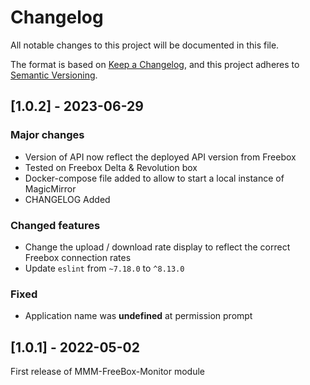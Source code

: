 # Changelog

All notable changes to this project will be documented in this file.

The format is based on [Keep a Changelog](https://keepachangelog.com/en/1.0.0/),
and this project adheres to [Semantic Versioning](https://semver.org/spec/v2.0.0.html).

## [1.0.2] - 2023-06-29

### Major changes

- Version of API now reflect the deployed API version from Freebox
- Tested on Freebox Delta & Revolution box
- Docker-compose file added to allow to start a local instance of MagicMirror
- CHANGELOG Added

### Changed features

- Change the upload / download rate display to reflect the correct Freebox connection rates
- Update `eslint` from `~7.18.0` to `^8.13.0`

### Fixed

- Application name was __undefined__ at permission prompt

## [1.0.1] - 2022-05-02

First release of MMM-FreeBox-Monitor module
